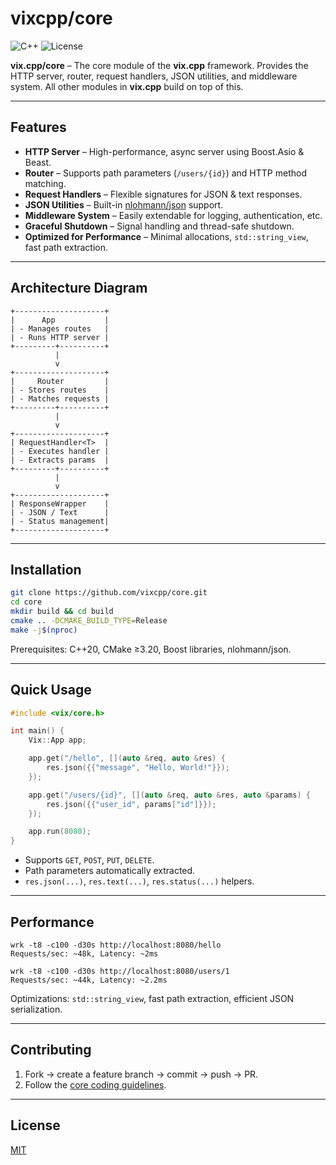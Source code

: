 # vixcpp/core

![C++](https://img.shields.io/badge/C++20-Standard-blue)
![License](https://img.shields.io/badge/License-MIT-green)

**vix.cpp/core** – The core module of the **vix.cpp** framework.
Provides the HTTP server, router, request handlers, JSON utilities, and middleware system. All other modules in **vix.cpp** build on top of this.

---

## Features

- **HTTP Server** – High-performance, async server using Boost.Asio & Beast.
- **Router** – Supports path parameters (`/users/{id}`) and HTTP method matching.
- **Request Handlers** – Flexible signatures for JSON & text responses.
- **JSON Utilities** – Built-in [nlohmann/json](https://github.com/nlohmann/json) support.
- **Middleware System** – Easily extendable for logging, authentication, etc.
- **Graceful Shutdown** – Signal handling and thread-safe shutdown.
- **Optimized for Performance** – Minimal allocations, `std::string_view`, fast path extraction.

---

## Architecture Diagram

```text
+--------------------+
|      App           |
| - Manages routes   |
| - Runs HTTP server |
+---------+----------+
          |
          v
+--------------------+
|     Router         |
| - Stores routes    |
| - Matches requests |
+---------+----------+
          |
          v
+--------------------+
| RequestHandler<T>  |
| - Executes handler |
| - Extracts params  |
+---------+----------+
          |
          v
+--------------------+
| ResponseWrapper    |
| - JSON / Text      |
| - Status management|
+--------------------+
```

---

## Installation

```bash
git clone https://github.com/vixcpp/core.git
cd core
mkdir build && cd build
cmake .. -DCMAKE_BUILD_TYPE=Release
make -j$(nproc)
```

Prerequisites: C++20, CMake ≥3.20, Boost libraries, nlohmann/json.

---

## Quick Usage

```cpp
#include <vix/core.h>

int main() {
    Vix::App app;

    app.get("/hello", [](auto &req, auto &res) {
        res.json({{"message", "Hello, World!"}});
    });

    app.get("/users/{id}", [](auto &req, auto &res, auto &params) {
        res.json({{"user_id", params["id"]}});
    });

    app.run(8080);
}
```

- Supports `GET`, `POST`, `PUT`, `DELETE`.
- Path parameters automatically extracted.
- `res.json(...)`, `res.text(...)`, `res.status(...)` helpers.

---

## Performance

```text
wrk -t8 -c100 -d30s http://localhost:8080/hello
Requests/sec: ~48k, Latency: ~2ms

wrk -t8 -c100 -d30s http://localhost:8080/users/1
Requests/sec: ~44k, Latency: ~2.2ms
```

Optimizations: `std::string_view`, fast path extraction, efficient JSON serialization.

---

## Contributing

1. Fork → create a feature branch → commit → push → PR.
2. Follow the [core coding guidelines](https://github.com/vixcpp/core).

---

## License

[MIT](../../LICENSE)
